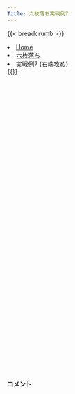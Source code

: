```yaml
---
Title: 六枚落ち実戦例7
---
```

{{< breadcrumb >}}
  <li class="breadcrumb-item"><a href="/shogi-beginners/">Home</a></li>
  <li class="breadcrumb-item"><a href="/shogi-beginners/6mai/">六枚落ち</a></li>
  <li class="breadcrumb-item active" aria-current="page">実戦例7 (右端攻め)</li>
{{</ breadcrumb >}}
<div class="row pt-3">
  <div class="col-lg-1"></div>
  <div class="col-sm" tabindex="-1">
    <script id="example-kif" type="kif">
手合割：六枚落ち
下手：下手
上手：上手
手数----指手---------消費時間--
*<ruby>右端<rt>みぎはし</rt></ruby><ruby>攻<rt>せ</rt></ruby>めの<ruby>勝<rt>か</rt></ruby>ち<ruby>方<rt>かた</rt></ruby>をおぼえましょう。
*<div class="text-center"><img class="img-fluid pt-3 w-50" src="/shogi-beginners/img/cat20.webp"></div>
   1 ２二銀(31)
*<ruby>右端<rt>みぎはし</rt></ruby><ruby>攻<rt>せ</rt></ruby>めは<ruby>上手<rt>うわて</rt></ruby>の<ruby>変化球<rt>へんかきゅう</rt></ruby>が<ruby>多<rt>おお</rt></ruby>いので、<ruby>変化<rt>へんか</rt></ruby>の<ruby>少<rt>すく</rt></ruby>ない<ruby>指<rt>さ</rt></ruby>し<ruby>方<rt>かた</rt></ruby>を<ruby>紹介<rt>しょうかい</rt></ruby>します。
   2 ７六歩(77)
   3 ３二金(41)
   4 １六歩(17)
   5 ８二銀(71)
   6 １五歩(16)
   7 ７四歩(73)
   8 １六香(19)
*<ruby>定跡<rt>じょうせき</rt></ruby>にはない<ruby>手<rt>て</rt></ruby>ですが、わかりやすい<ruby>攻<rt>せ</rt></ruby>めができます。
   9 ２四歩(23)
*☖<ruby>２四<rt>にーよん</rt></ruby><ruby>歩<rt>ふ</rt></ruby><ruby>以外<rt>いがい</rt></ruby>の<ruby>手<rt>て</rt></ruby>は☗<ruby>１八<rt>いちはち</rt></ruby><ruby>飛<rt>ひ</rt></ruby>で<ruby>優勢<rt>ゆうせい</rt></ruby>です。
  10 ２六歩(27)
  11 ６四歩(63)
  12 １七桂(29)
*おぼえてほしい<ruby>手<rt>て</rt></ruby>です。
  13 ４四歩(43)
  14 ２五歩(26)
  15 同　歩(24)
  16 同　桂(17)
  17 ２三歩打
*<ruby>問題<rt>もんだい</rt></ruby>: <ruby>次<rt>つぎ</rt></ruby>の<ruby>手<rt>て</rt></ruby>を<ruby>考<rt>かんが</rt></ruby>えてみましょう。
*<div><img class="img-fluid" src="/shogi-beginners/img/cat2.webp"></div>
  18 １三桂成(25)
*<ruby>桂馬<rt>けいま</rt></ruby>を<ruby>渡<rt>わた</rt></ruby>しますが、これで<ruby>決<rt>き</rt></ruby>まっています。
  19 同　銀(22)
  20 １四歩(15)
  21 ２四銀(13)
  22 １三歩成(14)
*<ruby>次<rt>つぎ</rt></ruby>に☗<ruby>１四<rt>いちよん</rt></ruby>ととできれば<ruby>優勢<rt>ゆうせい</rt></ruby>です。
  23 ２五桂打
*<ruby>上手<rt>うわて</rt></ruby>は<ruby>紛<rt>まぎ</rt></ruby>れを<ruby>求<rt>もと</rt></ruby>めて<ruby>暴<rt>あば</rt></ruby>れてきます。
  24 ２七飛(28)
*いつでも☗<ruby>１四<rt>いちよん</rt></ruby>とは<ruby>指<rt>さ</rt></ruby>せるのでしっかり受けます。
  25 ３四歩(33)
  26 １四と(13)
  27 ３七桂成(25)
  28 同　飛(27)
  29 ３五銀(24)
*<ruby>問題<rt>もんだい</rt></ruby>: <ruby>次<rt>つぎ</rt></ruby>の<ruby>手<rt>て</rt></ruby>を<ruby>考<rt>かんが</rt></ruby>えてみましょう。
*<div><img class="img-fluid" src="/shogi-beginners/img/cat2.webp"></div>
  30 ２七飛(37)
*２<ruby>筋<rt>すじ</rt></ruby><ruby>突破<rt>とっぱ</rt></ruby>を<ruby>目指<rt>めざ</rt></ruby>す☗<ruby>２七<rt>にーなな</rt></ruby><ruby>飛<rt>ひ</rt></ruby>がわかりやすいです。
*ほかにも☗<ruby>２七<rt>にーなな</rt></ruby><ruby>歩打<rt>ふうち</rt></ruby>〜☗<ruby>３六<rt>さんろく</rt></ruby><ruby>歩打<rt>ふうち</rt></ruby>と<ruby>完封<rt>かんぷう</rt></ruby>する<ruby>指<rt>さ</rt></ruby>し<ruby>方<rt>かた</rt></ruby>もありそうです。
  31 ６二玉(51)
*<ruby>問題<rt>もんだい</rt></ruby>: <ruby>次<rt>つぎ</rt></ruby>の<ruby>手<rt>て</rt></ruby>を<ruby>考<rt>かんが</rt></ruby>えてみましょう。
*<div><img class="img-fluid" src="/shogi-beginners/img/cat2.webp"></div>
  32 ２九飛(27)
*☗<ruby>２三<rt>にーさん</rt></ruby>とは☖<ruby>２六<rt>にーろく</rt></ruby><ruby>歩<rt>ふ</rt></ruby>で<ruby>事件<rt>じけん</rt></ruby>です。<ruby>飛車<rt>ひしゃ</rt></ruby>を<ruby>先<rt>さき</rt></ruby>に<ruby>引<rt>ひ</rt></ruby>いておく<ruby>余裕<rt>よゆう</rt></ruby>が<ruby>必要<rt>ひつよう</rt></ruby>です。
  33 ２四歩(23)
  34 同　と(14)
  35 ２七歩打
  36 同　飛(29)
  37 ３六銀(35)
  38 ２六飛(27)
  39 ４七銀成(36)
*<ruby>成銀<rt>なりぎん</rt></ruby>が<ruby>王<rt>おう</rt></ruby>に<ruby>近<rt>ちか</rt></ruby>いので<ruby>気<rt>き</rt></ruby>になるかもしれませんが、<ruby>駒<rt>こま</rt></ruby>を<ruby>渡<rt>わた</rt></ruby>さないかぎり<ruby>怖<rt>こわ</rt></ruby>くありません。
  40 ３四と(24)
  41 ４二金(32)
  42 ２二飛成(26)
  43 ５二金(61)
  44 ３三と(34)
*ここまでくれば、あとすこしです。
  45 ２一歩打
  46 ３一龍(22)
  47 ３三金(42)
  48 同　龍(31)
  49 ５七成銀(47)
*<ruby>問題<rt>もんだい</rt></ruby>: <ruby>攻<rt>せ</rt></ruby>めの<ruby>手<rt>て</rt></ruby>を<ruby>考<rt>かんが</rt></ruby>えてみましょう。
*<div><img class="img-fluid" src="/shogi-beginners/img/cat2.webp"></div>
  50 ４三歩打
*やはりと<ruby>金<rt>きん</rt></ruby><ruby>攻<rt>せ</rt></ruby>めが<ruby>強力<rt>きょうりょく</rt></ruby>です。
  51 ７二玉(62)
  52 ４二歩成(43)
  53 ６二金(52)
  54 ３二龍(33)
  55 ８四歩(83)
  56 ５二と(42)
  57 ７三金(62)
  58 ６二と(52)
  59 ８三玉(72)
*すぐに<ruby>攻<rt>せ</rt></ruby>めてもいいですが、<ruby>守<rt>まも</rt></ruby>りの<ruby>手<rt>て</rt></ruby>を<ruby>考<rt>かんが</rt></ruby>えてみましょう。
  60 ６八銀(79)
*<ruby>上手<rt>うわて</rt></ruby>の<ruby>攻<rt>せ</rt></ruby>め<ruby>駒<rt>こま</rt></ruby>を<ruby>取<rt>と</rt></ruby>りにいく<ruby>指<rt>さ</rt></ruby>し<ruby>方<rt>かた</rt></ruby>も、<ruby>心配<rt>しんぱい</rt></ruby>がなくなり<ruby>勝<rt>か</rt></ruby>ちやすいです。
  61 ５六成銀(57)
  62 ３六龍(32)
*<ruby>銀<rt>ぎん</rt></ruby>をつかまえることに<ruby>成功<rt>せいこう</rt></ruby>しました。あとはゆっくり<ruby>攻<rt>せ</rt></ruby>めるだけです。
  63 ８五歩(84)
  64 ５六龍(36)
  65 ５四歩(53)
  66 同　龍(56)
  67 ７五歩(74)
*<ruby>問題<rt>もんだい</rt></ruby>: <ruby>次<rt>つぎ</rt></ruby>の<ruby>手<rt>て</rt></ruby>を<ruby>考<rt>かんが</rt></ruby>えてみましょう。
*<div><img class="img-fluid" src="/shogi-beginners/img/cat2.webp"></div>
  68 同　歩(76)
*このような<ruby>手<rt>て</rt></ruby>はすべて☗<ruby>同歩<rt>どうふ</rt></ruby>から<ruby>考<rt>かんが</rt></ruby>えたいです。
  69 ８六歩(85)
  70 同　歩(87)
  71 ７一歩打
  72 ６三と(62)
  73 ５八歩打
  74 同　玉(59)
  75 ９四歩(93)
  76 ７三と(63)
  77 同　銀(82)
  78 ６三龍(54)
  79 ５七歩打
  80 同　銀(68)
  81 ２二歩(21)
  82 ７四金打
  83 ８二玉(83)
  84 ８三金打
  85 ８一玉(82)
  86 ９二銀打
  87 投了
*<a href="/shogi-beginners/6mai/example8/">
*<ruby>次<rt>つぎ</rt></ruby>の<ruby>棋譜<rt>きふ</rt></ruby>を<ruby>見<rt>み</rt></ruby>よう！
*<div class="text-center"><img class="img-fluid pt-3 w-50" src="/shogi-beginners/img/cat1.webp"></div></a>
まで86手で下手の勝ち
    </script>
    <svg id="example" xmlns="http://www.w3.org/2000/svg" viewBox="0,0,400,540"></svg>
  </div>
  <div class="col-sm">
    <h4 class="pt-3">コメント</h4>
    <div id="comment"></div>
  </div>
  <div class="col-lg-1"></div>
</div>
